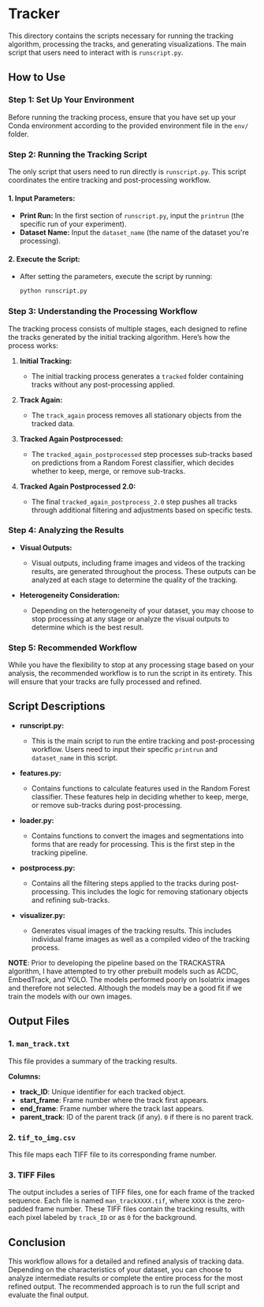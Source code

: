 # Tracker

This directory contains the scripts necessary for running the tracking algorithm, processing the tracks, and generating visualizations. The main script that users need to interact with is `runscript.py`.

## How to Use

### Step 1: Set Up Your Environment
Before running the tracking process, ensure that you have set up your Conda environment according to the provided environment file in the `env/` folder.

### Step 2: Running the Tracking Script
The only script that users need to run directly is `runscript.py`. This script coordinates the entire tracking and post-processing workflow.

#### 1. **Input Parameters:**
   - **Print Run:** In the first section of `runscript.py`, input the `printrun` (the specific run of your experiment).
   - **Dataset Name:** Input the `dataset_name` (the name of the dataset you're processing).

#### 2. **Execute the Script:**
   - After setting the parameters, execute the script by running:
     ```bash
     python runscript.py
     ```

### Step 3: Understanding the Processing Workflow

The tracking process consists of multiple stages, each designed to refine the tracks generated by the initial tracking algorithm. Here’s how the process works:

1. **Initial Tracking:**
   - The initial tracking process generates a `tracked` folder containing tracks without any post-processing applied.

2. **Track Again:**
   - The `track_again` process removes all stationary objects from the tracked data.

3. **Tracked Again Postprocessed:**
   - The `tracked_again_postprocessed` step processes sub-tracks based on predictions from a Random Forest classifier, which decides whether to keep, merge, or remove sub-tracks.

4. **Tracked Again Postprocessed 2.0:**
   - The final `tracked_again_postprocess_2.0` step pushes all tracks through additional filtering and adjustments based on specific tests.

### Step 4: Analyzing the Results

- **Visual Outputs:**
  - Visual outputs, including frame images and videos of the tracking results, are generated throughout the process. These outputs can be analyzed at each stage to determine the quality of the tracking.

- **Heterogeneity Consideration:**
  - Depending on the heterogeneity of your dataset, you may choose to stop processing at any stage or analyze the visual outputs to determine which is the best result.

### Step 5: Recommended Workflow
While you have the flexibility to stop at any processing stage based on your analysis, the recommended workflow is to run the script in its entirety. This will ensure that your tracks are fully processed and refined.

## Script Descriptions

- **runscript.py:**
  - This is the main script to run the entire tracking and post-processing workflow. Users need to input their specific `printrun` and `dataset_name` in this script.

- **features.py:**
  - Contains functions to calculate features used in the Random Forest classifier. These features help in deciding whether to keep, merge, or remove sub-tracks during post-processing.

- **loader.py:**
  - Contains functions to convert the images and segmentations into forms that are ready for processing. This is the first step in the tracking pipeline.

- **postprocess.py:**
  - Contains all the filtering steps applied to the tracks during post-processing. This includes the logic for removing stationary objects and refining sub-tracks.

- **visualizer.py:**
  - Generates visual images of the tracking results. This includes individual frame images as well as a compiled video of the tracking process.

**NOTE**: Prior to developing the pipeline based on the TRACKASTRA algorithm, I have attempted to try other prebuilt models such as ACDC, EmbedTrack, and YOLO. The models performed poorly on Isolatrix images and therefore not selected. Although the models may be a good fit if we train the models with our own images.  

## Output Files

### 1. `man_track.txt`
This file provides a summary of the tracking results.

**Columns:**
- **track_ID**: Unique identifier for each tracked object.
- **start_frame**: Frame number where the track first appears.
- **end_frame**: Frame number where the track last appears.
- **parent_track**: ID of the parent track (if any). `0` if there is no parent track.

### 2. `tif_to_img.csv`
This file maps each TIFF file to its corresponding frame number.

### 3. TIFF Files
The output includes a series of TIFF files, one for each frame of the tracked sequence. Each file is named `man_trackXXXX.tif`, where `XXXX` is the zero-padded frame number. These TIFF files contain the tracking results, with each pixel labeled by `track_ID` or as `0` for the background.

## Conclusion

This workflow allows for a detailed and refined analysis of tracking data. Depending on the characteristics of your dataset, you can choose to analyze intermediate results or complete the entire process for the most refined output. The recommended approach is to run the full script and evaluate the final output.

